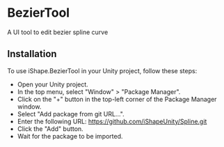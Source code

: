 # BezierTool
A UI tool to edit bezier spline curve

## Installation
To use iShape.BezierTool in your Unity project, follow these steps:

- Open your Unity project.
- In the top menu, select "Window" > "Package Manager".
- Click on the "+" button in the top-left corner of the Package Manager window.
- Select "Add package from git URL...".
- Enter the following URL: https://github.com/iShapeUnity/Spline.git
- Click the "Add" button.
- Wait for the package to be imported.